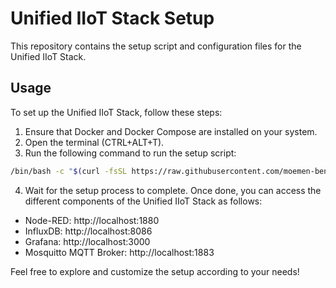 # Unified IIoT Stack Setup

This repository contains the setup script and configuration files for the Unified IIoT Stack.

## Usage

To set up the Unified IIoT Stack, follow these steps:

1. Ensure that Docker and Docker Compose are installed on your system.
2. Open the terminal (CTRL+ALT+T).
3. Run the following command to run the setup script:

```bash
/bin/bash -c "$(curl -fsSL https://raw.githubusercontent.com/moemen-benhamad/unified-iiotstack-setup/main/setup.sh)"
```

4. Wait for the setup process to complete. Once done, you can access the different components of the Unified IIoT Stack as follows:
* Node-RED: http://localhost:1880
* InfluxDB: http://localhost:8086
* Grafana: http://localhost:3000
* Mosquitto MQTT Broker: http://localhost:1883

Feel free to explore and customize the setup according to your needs!
